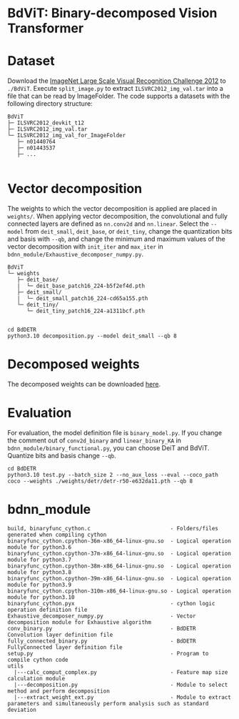 # BdViT: Binary-decomposed Vision Transformer

# Dataset
Download the [ImageNet Large Scale Visual Recognition Challenge 2012](https://image-net.org/challenges/LSVRC/2012/) to `./BdViT`.
Execute `split_image.py` to extract `ILSVRC2012_img_val.tar` into a file that can be read by ImageFolder.
The code supports a datasets with the following directory structure:
```
BdViT
├─ ILSVRC2012_devkit_t12
├─ ILSVRC2012_img_val.tar
└─ ILSVRC2012_img_val_for_ImageFolder
   ├─ n01440764
   ├─ n01443537
   ├─ ...
   
```

# Vector decomposition
The weights to which the vector decomposition is applied are placed in `weights/`.
When applying vector decomposition, the convolutional and fully connected layers are defined as `nn.conv2d` and `nn.linear`.
Select the `--model` from `deit_small`, `deit_base`, or `deit_tiny`, change the quantization bits and basis with `--qb`, and change the minimum and maximum values ​​​​of the vector decomposition with `init_iter` and `max_iter` in `bdnn_module/Exhaustive_decomposer_numpy.py`.
```
BdViT
└─ weights
   ├─ deit_base/
   |  └─ deit_base_patch16_224-b5f2ef4d.pth
   ├─ deit_small/
   |  └─ deit_small_patch16_224-cd65a155.pth
   └─ deit_tiny/
      └─ deit_tiny_patch16_224-a1311bcf.pth
   
```
```
cd BdDETR
python3.10 decomposition.py --model deit_small --qb 8
```

# Decomposed weights
The decomposed weights can be downloaded [here](https://drive.google.com/file/d/1nSLbYJCZ_Dm0dO9xUBha6OXjCJlFhLVP/view?usp=sharing).

# Evaluation
For evaluation, the model definition file is `binary_model.py`.
If you change the comment out of `conv2d_binary` and `linear_binary_KA` in `bdnn_module/binary_functional.py`, you can choose DeiT and BdViT.
Quantize bits and basis change `--qb`.
```
cd BdDETR
python3.10 test.py --batch_size 2 --no_aux_loss --eval --coco_path coco --weights ./weights/detr/detr-r50-e632da11.pth --qb 8
```

# bdnn_module
```
build, binaryfunc_cython.c                         - Folders/files generated when compiling cython
binaryfunc_cython.cpython-36m-x86_64-linux-gnu.so  - Logical operation module for python3.6
binaryfunc_cython.cpython-37m-x86_64-linux-gnu.so  - Logical operation module for python3.7
binaryfunc_cython.cpython-38m-x86_64-linux-gnu.so  - Logical operation module for python3.8
binaryfunc_cython.cpython-39m-x86_64-linux-gnu.so  - Logical operation module for python3.9
binaryfunc_cython.cpython-310m-x86_64-linux-gnu.so - Logical operation module for python3.10
binaryfunc_cython.pyx                              - cython logic operation definition file
Exhaustive_decomposer_numpy.py                     - Vector decomposition module for Exhaustive algorithm
conv_binary.py                                     - BdDETR Convolution layer definition file
fully_connected_binary.py                          - BdDETR FullyConnected layer definition file
setup.py                                           - Program to compile cython code
utils 
  |---calc_comput_complex.py                       - Feature map size calculation module
  |---decomposition.py                             - Module to select method and perform decomposition
  |---extract_weight_ext.py                        - Module to extract parameters and simultaneously perform analysis such as standard deviation
```
